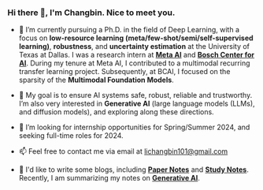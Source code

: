 ### Hi there 👋, I'm Changbin. Nice to meet you.

<!--
**Hugo101/Hugo101** is a ✨ _special_ ✨ repository because its `README.md` (this file) appears on your GitHub profile.

Here are some ideas to get you started:

- 🔭 I’m currently working on ...
- 🌱 I’m currently learning ...
- 👯 I’m looking to collaborate on ...
- 🤔 I’m looking for help with ...

- 📫 How to reach me: ...
- 😄 Pronouns: ...
- ⚡ Fun fact: ...
-->

- 🔭 I’m currently pursuing a Ph.D. in the field of Deep Learning, with a focus on **low-resource learning (meta/few-shot/semi/self-supervised learning)**, **robustness**, and **uncertainty estimation** at the University of Texas at Dallas. I was a research intern at **[Meta AI]()** and **[Bosch Center for AI]()**. During my tenure at Meta AI, I contributed to a multimodal recurring transfer learning project. Subsequently, at BCAI, I focused on the sparsity of the **Multimodal Foundation Models**. 
- 🌱 My goal is to ensure AI systems safe, robust, reliable and trustworthy. I’m also very interested in **Generative AI** (large language models (LLMs), and diffusion models), and exploring along these directions.
- 👯 I’m looking for internship opportunities for Spring/Summer 2024, and seeking full-time roles for 2024.
  
- 📫 Feel free to contact me via email at <lichangbin101@gmail.com>
  
- 💬 I'd like to write some blogs, including **[Paper Notes](https://lichangbin.gitbook.io/paper_notes/)** and **[Study Notes](https://lichangbin.gitbook.io/studynotes/)**. Recently, I am summarizing my notes on **[Generative AI](https://lichangbin.gitbook.io/generative-models/)**.
